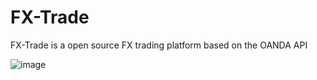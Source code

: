 # FX-Trade 
FX-Trade is a open source FX trading platform based on the OANDA API

![image](http://i.imgur.com/IP8wOAZ.png)

